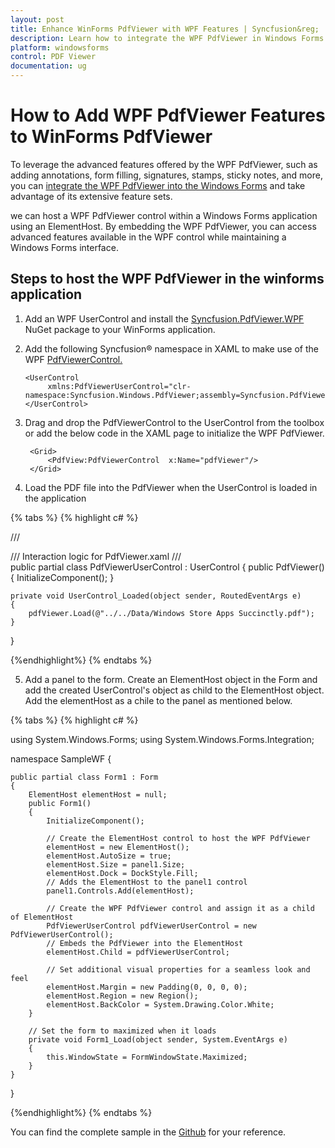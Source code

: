 ```yaml
---
layout: post
title: Enhance WinForms PdfViewer with WPF Features | Syncfusion&reg;
description: Learn how to integrate the WPF PdfViewer in Windows Forms to access advanced features like annotations, form filling, and signatures.
platform: windowsforms
control: PDF Viewer
documentation: ug
---
```

# How to Add WPF PdfViewer Features to WinForms PdfViewer

To leverage the advanced features offered by the WPF PdfViewer, such as adding annotations, form filling, signatures, stamps, sticky notes, and more, you can [integrate the WPF PdfViewer into the Windows Forms]( https://support.syncfusion.com/kb/article/7882/how-to-host-pdf-viewer-in-windows-forms-application ) and take advantage of its extensive feature sets.

we can  host a WPF PdfViewer control within a Windows Forms application using an ElementHost. By embedding the WPF PdfViewer, you can access advanced features available in the WPF control while maintaining a Windows Forms interface.

## Steps to host the WPF PdfViewer in the winforms application

1. Add an WPF UserControl and install the [Syncfusion.PdfViewer.WPF](https://www.nuget.org/packages/Syncfusion.PdfViewer.WPF) NuGet package to your WinForms application.

2. Add the following Syncfusion&reg; namespace in XAML to make use of the WPF [PdfViewerControl.](https://help.syncfusion.com/cr/wpf/Syncfusion.Windows.PdfViewer.PdfViewerControl.html)

   ~~~xaml 
   <UserControl
        xmlns:PdfViewerUserControl="clr-namespace:Syncfusion.Windows.PdfViewer;assembly=Syncfusion.PdfViewer.WPF">
   </UserControl>
   ~~~

3. Drag and drop the PdfViewerControl to the UserControl from the toolbox or add the below code in the XAML page to initialize the WPF PdfViewer.

   ~~~xaml
    <Grid>
        <PdfView:PdfViewerControl  x:Name="pdfViewer"/>
    </Grid>
   ~~~

4. Load the PDF file into the PdfViewer when the UserControl is loaded in the application

{% tabs %}
{% highlight c# %}


 /// <summary>
 /// Interaction logic for PdfViewer.xaml
 /// </summary>
 public partial class PdfViewerUserControl : UserControl
 {
    public PdfViewer()
    {
        InitializeComponent();
    }

    private void UserControl_Loaded(object sender, RoutedEventArgs e)
    {
        pdfViewer.Load(@"../../Data/Windows Store Apps Succinctly.pdf");            
    }
 }

{%endhighlight%}
{% endtabs %}

5. Add a panel to the form. Create an ElementHost object in the Form and add the created UserControl's object as child to the ElementHost object. Add the elementHost as a chile to the panel as mentioned below.

{% tabs %}
{% highlight c# %}

using System.Windows.Forms;
using System.Windows.Forms.Integration;

namespace SampleWF
{
   
    public partial class Form1 : Form
    {
        ElementHost elementHost = null;
        public Form1()
        {
            InitializeComponent();
           
            // Create the ElementHost control to host the WPF PdfViewer
            elementHost = new ElementHost();
            elementHost.AutoSize = true;
            elementHost.Size = panel1.Size;
            elementHost.Dock = DockStyle.Fill;
			// Adds the ElementHost to the panel1 control
            panel1.Controls.Add(elementHost);
			
            // Create the WPF PdfViewer control and assign it as a child of ElementHost
            PdfViewerUserControl pdfViewerUserControl = new PdfViewerUserControl();
			// Embeds the PdfViewer into the ElementHost
            elementHost.Child = pdfViewerUserControl;
          
		    // Set additional visual properties for a seamless look and feel
            elementHost.Margin = new Padding(0, 0, 0, 0);
            elementHost.Region = new Region();
            elementHost.BackColor = System.Drawing.Color.White;
        }
		
		// Set the form to maximized when it loads
        private void Form1_Load(object sender, System.EventArgs e)
        {
            this.WindowState = FormWindowState.Maximized;
        }
    }
}

{%endhighlight%}
{% endtabs %}

You can find the complete sample in the [Github](https://github.com/SyncfusionExamples/WinForms-PDFViewer-Examples/tree/master/How-to/Host-WPFPdfViewer-in-Winforms/HostedPdfViewer) for your reference.
